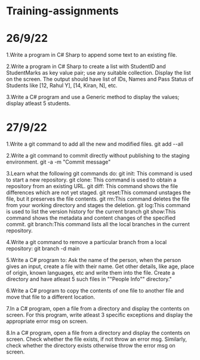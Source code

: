 # Training-assignments
# 26/9/22
1.Write a program in C# Sharp to append some text to an existing file. 

2.Write a program in C# Sharp to create a list with StudentID and StudentMarks as key value pair; use any suitable collection. Display the list on the screen.
The output should have list of IDs, Names and Pass Status of Students like [12, Rahul Y], [14, Kiran, N], etc. 

3.Write a C# program and use a Generic method to display the values; display atleast 5 students.
# 27/9/22
1.Write a git command to add all the new and modified files. git add --all

2.Write a git command to commit directly without publishing to the staging environment. git -a -m "Commit message"

3.Learn what the following git commands do:
 git init: This command is used to start a new repository.
 git clone: This command is used to obtain a repository from an existing URL.
 git diff: This command shows the file differences which are not yet staged.
 git reset:This command unstages the file, but it preserves the file contents.
 git rm:This command deletes the file from your working directory and stages the deletion.
 git log:This command is used to list the version history for the current branch
 git show:This command shows the metadata and content changes of the specified commit.
 git branch:This command lists all the local branches in the current repository.

4.Write a git command to remove a particular branch from a local repository: git branch -d main

5.Write a C# program to:
Ask the name of the person, when the person gives an input, create a file with their name. 
Get other details, like age, place of origin, known languages, etc and write them into the file. 
Create a directory and have atleast 5 such files in ""People Info"" directory."

6.Write a C# program to copy the contents of one file to another file and move that file to a different location. 

7.In a C# program, open a file from a directory and display the contents on screen. For this program, write atleast 3 specific exceptions and display the appropriate error msg on screen. 

8.In a C# program, open a file from a directory and display the contents on screen. Check whether the file exists, if not throw an error msg. Similarly, check whether the directory exists otherwise throw the error msg on screen.
